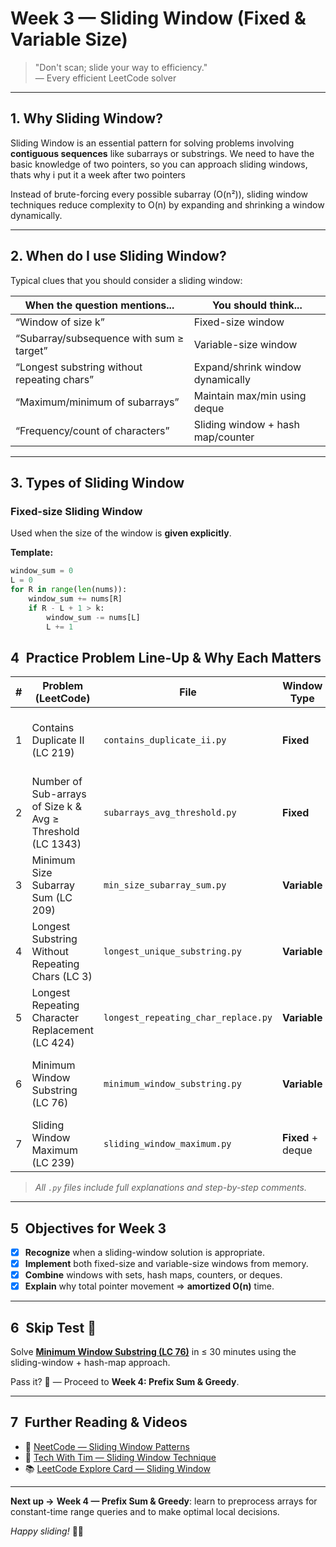 # Week 3 — Sliding Window (Fixed & Variable Size)

> "Don't scan; slide your way to efficiency."  
> — Every efficient LeetCode solver

---

## 1. Why Sliding Window?

Sliding Window is an essential pattern for solving problems involving **contiguous sequences** like subarrays or substrings. We need to have the basic knowledge of two pointers, so you can approach sliding windows, thats why i put it a week after two pointers

Instead of brute-forcing every possible subarray (O(n²)), sliding window techniques reduce complexity to O(n) by expanding and shrinking a window dynamically.

---

## 2. When do I use Sliding Window?

Typical clues that you should consider a sliding window:

| When the question mentions...                  | You should think...                 |
|------------------------------------------------|-------------------------------------|
| “Window of size k”                             | Fixed-size window                   |
| “Subarray/subsequence with sum ≥ target”       | Variable-size window                |
| “Longest substring without repeating chars”    | Expand/shrink window dynamically    |
| “Maximum/minimum of subarrays”                 | Maintain max/min using deque        |
| “Frequency/count of characters”                | Sliding window + hash map/counter   |

---

## 3. Types of Sliding Window

### Fixed-size Sliding Window
Used when the size of the window is **given explicitly**.

**Template:**
```python
window_sum = 0
L = 0
for R in range(len(nums)):
    window_sum += nums[R]
    if R - L + 1 > k:
        window_sum -= nums[L]
        L += 1
```

## 4 Practice Problem Line-Up & Why Each Matters

| # | Problem (LeetCode) | File | Window Type | Why it matters |
|---|--------------------|------|-------------|----------------|
| 1 | Contains Duplicate II (LC 219) | `contains_duplicate_ii.py` | **Fixed** | Core window + `set` for “duplicates within k” |
| 2 | Number of Sub-arrays of Size k & Avg ≥ Threshold (LC 1343) | `subarrays_avg_threshold.py` | **Fixed** | Rolling-sum template for O(1) updates |
| 3 | Minimum Size Subarray Sum (LC 209) | `min_size_subarray_sum.py` | **Variable** | Classic expand-shrink to minimize length |
| 4 | Longest Substring Without Repeating Chars (LC 3) | `longest_unique_substring.py` | **Variable** | Tracks unique chars with a moving set/map |
| 5 | Longest Repeating Character Replacement (LC 424) | `longest_repeating_char_replace.py` | **Variable** | Window + frequency map; “at most k changes” |
| 6 | Minimum Window Substring (LC 76) | `minimum_window_substring.py` | **Variable** | Advanced: two counters + shrink to minimum |
| 7 | Sliding Window Maximum (LC 239) | `sliding_window_maximum.py` | **Fixed** + deque | Monotonic deque for O(1) max retrieval |

> *All `.py` files include full explanations and step-by-step comments.*

---

## 5 Objectives for Week 3

- [x] **Recognize** when a sliding-window solution is appropriate.  
- [x] **Implement** both fixed-size and variable-size windows from memory.  
- [x] **Combine** windows with sets, hash maps, counters, or deques.  
- [x] **Explain** why total pointer movement ⇒ **amortized O(n)** time.

---

## 6 Skip Test 🚦

Solve **[Minimum Window Substring (LC 76)](https://leetcode.com/problems/minimum-window-substring/)** in ≤ 30 minutes using the sliding-window + hash-map approach.

Pass it? 🎉 — Proceed to **Week 4: Prefix Sum & Greedy**.

---

## 7 Further Reading & Videos

- 📘 [NeetCode — Sliding Window Patterns](https://neetcode.io/roadmap)  
- 🎥 [Tech With Tim — Sliding Window Technique](https://www.youtube.com/watch?v=MK-NZ4hN7rs)  
- 📚 [LeetCode Explore Card — Sliding Window](https://leetcode.com/explore/learn/card/sliding-window/)

---

**Next up →** **Week 4 — Prefix Sum & Greedy**: learn to preprocess arrays for constant-time range queries and to make optimal local decisions.

*Happy sliding!* 🧠🚀
